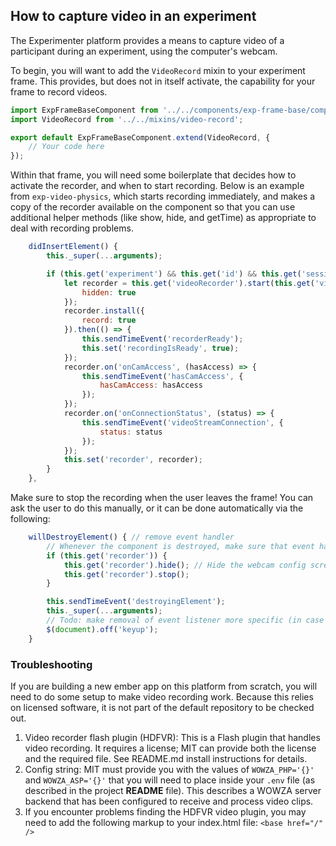 ## How to capture video in an experiment

The Experimenter platform provides a means to capture video of a participant during an experiment, using the 
computer's webcam.

To begin, you will want to add the `VideoRecord` mixin to your experiment frame. This provides, but does not in itself 
activate, the capability for your frame to record videos.

```javascript
import ExpFrameBaseComponent from '../../components/exp-frame-base/component';
import VideoRecord from '../../mixins/video-record';

export default ExpFrameBaseComponent.extend(VideoRecord, {
    // Your code here
});
```

Within that frame, you will need some boilerplate that decides how to activate the recorder, and when to start recording.
Below is an example from `exp-video-physics`, which starts recording immediately, and makes a copy of the recorder 
available on the component so that you can use additional helper methods (like show, hide, and getTime) as appropriate 
to deal with recording problems.

```javascript
    didInsertElement() {
        this._super(...arguments);

        if (this.get('experiment') && this.get('id') && this.get('session') && !this.get('isLast')) {
            let recorder = this.get('videoRecorder').start(this.get('videoId'), this.$('#videoRecorder'), {
                hidden: true
            });
            recorder.install({
                record: true
            }).then(() => {
                this.sendTimeEvent('recorderReady');
                this.set('recordingIsReady', true);
            });
            recorder.on('onCamAccess', (hasAccess) => {
                this.sendTimeEvent('hasCamAccess', {
                    hasCamAccess: hasAccess
                });
            });
            recorder.on('onConnectionStatus', (status) => {
                this.sendTimeEvent('videoStreamConnection', {
                    status: status
                });
            });
            this.set('recorder', recorder);
        }
    },
```

Make sure to stop the recording when the user leaves the frame! You can ask the user to do this manually, or it can be 
done automatically via the following:

```javascript
    willDestroyElement() { // remove event handler
        // Whenever the component is destroyed, make sure that event handlers are removed and video recorder is stopped
        if (this.get('recorder')) {
            this.get('recorder').hide(); // Hide the webcam config screen
            this.get('recorder').stop();
        }

        this.sendTimeEvent('destroyingElement');
        this._super(...arguments);
        // Todo: make removal of event listener more specific (in case a frame comes between the video and the exit survey)
        $(document).off('keyup');
    }
```



### Troubleshooting
If you are building a new ember app on this platform from scratch, you will need to do some setup to make video 
recording work. Because this relies on licensed software, it is not part of the default repository to be checked out.

1. Video recorder flash plugin (HDFVR): This is a Flash plugin that handles video recording. It requires a license; MIT 
  can provide both the license and the required file. See README.md install instructions for details.
2. Config string: MIT must provide you with the values of `WOWZA_PHP='{}'` and `WOWZA_ASP='{}'` that you will need to 
  place inside your `.env` file (as described in the project **README** file). This describes a WOWZA server backend 
  that has been configured to receive and process video clips. 
3. If you encounter problems finding the HDFVR video plugin, you may need to add the following markup to your 
  index.html file: `<base href="/" />` 

